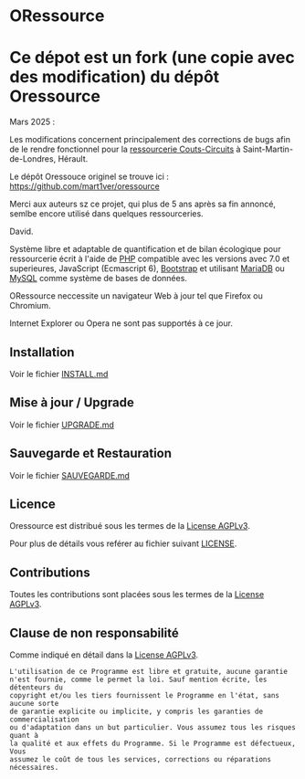 # ORessource


# Ce dépot est un fork (une copie avec des modification) du dépôt Oressource

Mars 2025 : 

Les modifications concernent principalement des corrections de bugs afin de le rendre fonctionnel pour la [ressourcerie Couts-Circuits](https://www.facebook.com/RessourcerieCourtsCircuits/) à Saint-Martin-de-Londres, Hérault.

Le dépôt Oressouce originel se trouve ici : https://github.com/mart1ver/oressource 

Merci aux auteurs sz ce projet, qui plus de 5 ans après sa fin annoncé, semlbe encore utilisé dans quelques ressourceries.

David.




Système libre et adaptable de quantification et de bilan écologique pour
ressourcerie écrit à l'aide de [PHP](https://secure.php.net/) compatible avec
les versions avec 7.0 et superieures, JavaScript (Ecmascript 6),
[Bootstrap](http://getbootstrap.com/) et utilisant
[MariaDB](https://mariadb.org/) ou [MySQL](https://www.mysql.com/) comme système
de bases de données.

ORessource neccessite un navigateur Web à jour tel que Firefox ou Chromium.

Internet Explorer ou Opera ne sont pas supportés à ce jour.

## Installation

Voir le fichier [INSTALL.md](INSTALL.md)

## Mise à jour / Upgrade

Voir le fichier [UPGRADE.md](UPGRADE.md)

## Sauvegarde et Restauration

Voir le fichier [SAUVEGARDE.md](SAUVEGARDE.md)


## Licence

Oressource est distribué sous les termes de la [License
AGPLv3](https://www.gnu.org/licenses/agpl.html).

Pour plus de détails vous reférer au fichier suivant [LICENSE](LICENSE.txt).

## Contributions

Toutes les contributions sont placées sous les termes de la [License
AGPLv3](https://www.gnu.org/licenses/agpl.html).

## Clause de non responsabilité

Comme indiqué en détail dans la [License AGPLv3](LICENSE.txt).

```
L'utilisation de ce Programme est libre et gratuite, aucune garantie
n'est fournie, comme le permet la loi. Sauf mention écrite, les détenteurs du
copyright et/ou les tiers fournissent le Programme en l'état, sans aucune sorte
de garantie explicite ou implicite, y compris les garanties de commercialisation
ou d'adaptation dans un but particulier. Vous assumez tous les risques quant à
la qualité et aux effets du Programme. Si le Programme est défectueux, Vous
assumez le coût de tous les services, corrections ou réparations nécessaires.
```
